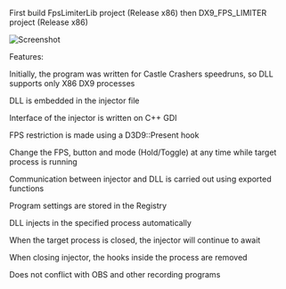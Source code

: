 First build FpsLimiterLib project (Release x86) then DX9_FPS_LIMITER project (Release x86)

![Screenshot](https://i.imgur.com/DDEH6EB.png)

Features:

Initially, the program was written for Castle Crashers speedruns, so DLL supports only X86 DX9 processes

DLL is embedded in the injector file

Interface of the injector is written on C++ GDI

FPS restriction is made using a D3D9::Present hook

Change the FPS, button and mode (Hold/Toggle) at any time while target process is running

Communication between injector and DLL is carried out using exported functions

Program settings are stored in the Registry

DLL injects in the specified process automatically 

When the target process is closed, the injector will continue to await

When closing injector, the hooks inside the process are removed

Does not conflict with OBS and other recording programs
